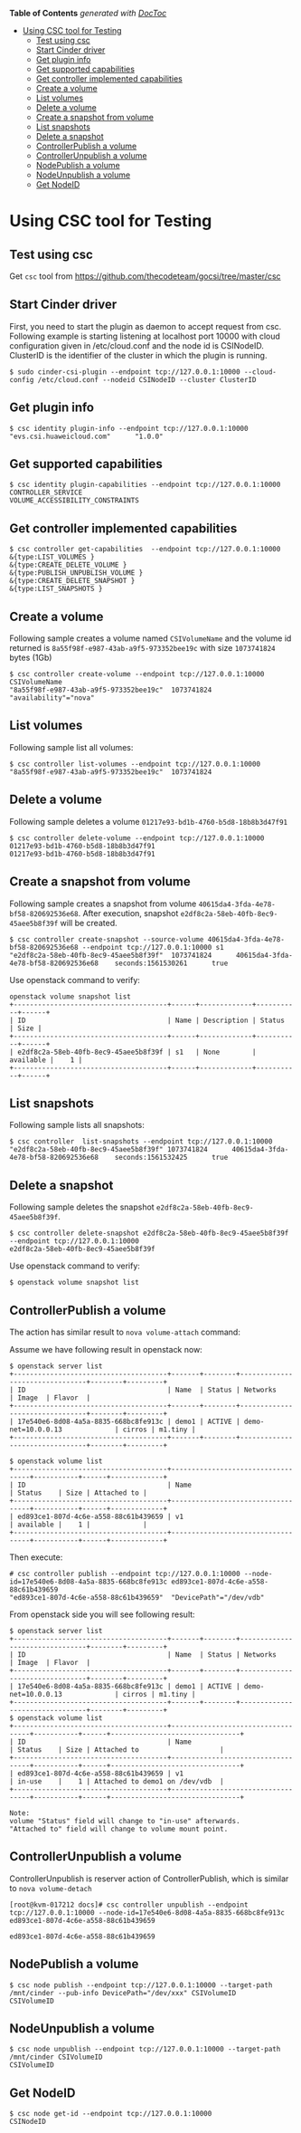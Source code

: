 <!-- START doctoc generated TOC please keep comment here to allow auto update -->
<!-- DON'T EDIT THIS SECTION, INSTEAD RE-RUN doctoc TO UPDATE -->
**Table of Contents**  *generated with [DocToc](https://github.com/thlorenz/doctoc)*

- [Using CSC tool for Testing](#using-csc-tool-for-testing)
  - [Test using csc](#test-using-csc)
  - [Start Cinder driver](#start-cinder-driver)
  - [Get plugin info](#get-plugin-info)
  - [Get supported capabilities](#get-supported-capabilities)
  - [Get controller implemented capabilities](#get-controller-implemented-capabilities)
  - [Create a volume](#create-a-volume)
  - [List volumes](#list-volumes)
  - [Delete a volume](#delete-a-volume)
  - [Create a snapshot from volume](#create-a-snapshot-from-volume)
  - [List snapshots](#list-snapshots)
  - [Delete a snapshot](#delete-a-snapshot)
  - [ControllerPublish a volume](#controllerpublish-a-volume)
  - [ControllerUnpublish a volume](#controllerunpublish-a-volume)
  - [NodePublish a volume](#nodepublish-a-volume)
  - [NodeUnpublish a volume](#nodeunpublish-a-volume)
  - [Get NodeID](#get-nodeid)

<!-- END doctoc generated TOC please keep comment here to allow auto update -->

# Using CSC tool for Testing

## Test using csc
Get ```csc``` tool from https://github.com/thecodeteam/gocsi/tree/master/csc

## Start Cinder driver

First, you need to start the plugin as daemon to accept request from csc.
Following example is starting listening at localhost port 10000 with cloud configuration
given in /etc/cloud.conf and the node id is CSINodeID. ClusterID is the identifier of
the cluster in which the plugin is running.

```
$ sudo cinder-csi-plugin --endpoint tcp://127.0.0.1:10000 --cloud-config /etc/cloud.conf --nodeid CSINodeID --cluster ClusterID
```

## Get plugin info
```
$ csc identity plugin-info --endpoint tcp://127.0.0.1:10000
"evs.csi.huaweicloud.com"      "1.0.0"
```

## Get supported capabilities
```
$ csc identity plugin-capabilities --endpoint tcp://127.0.0.1:10000
CONTROLLER_SERVICE
VOLUME_ACCESSIBILITY_CONSTRAINTS
```

## Get controller implemented capabilities
```
$ csc controller get-capabilities  --endpoint tcp://127.0.0.1:10000
&{type:LIST_VOLUMES }
&{type:CREATE_DELETE_VOLUME }
&{type:PUBLISH_UNPUBLISH_VOLUME }
&{type:CREATE_DELETE_SNAPSHOT }
&{type:LIST_SNAPSHOTS }
```

## Create a volume
Following sample creates a volume named ``CSIVolumeName`` and the
volume id returned is ``8a55f98f-e987-43ab-a9f5-973352bee19c`` with size ``1073741824`` bytes (1Gb)
```
$ csc controller create-volume --endpoint tcp://127.0.0.1:10000 CSIVolumeName
"8a55f98f-e987-43ab-a9f5-973352bee19c"  1073741824      "availability"="nova"
```

## List volumes
Following sample list all volumes:
```
$ csc controller list-volumes --endpoint tcp://127.0.0.1:10000
"8a55f98f-e987-43ab-a9f5-973352bee19c"  1073741824
```

## Delete a volume
Following sample deletes a volume ``01217e93-bd1b-4760-b5d8-18b8b3d47f91``
```
$ csc controller delete-volume --endpoint tcp://127.0.0.1:10000 01217e93-bd1b-4760-b5d8-18b8b3d47f91
01217e93-bd1b-4760-b5d8-18b8b3d47f91
```

## Create a snapshot from volume
Following sample creates a snapshot from volume `40615da4-3fda-4e78-bf58-820692536e68`.
After execution, snapshot `e2df8c2a-58eb-40fb-8ec9-45aee5b8f39f` will be created.
```
$ csc controller create-snapshot --source-volume 40615da4-3fda-4e78-bf58-820692536e68 --endpoint tcp://127.0.0.1:10000 s1
"e2df8c2a-58eb-40fb-8ec9-45aee5b8f39f"  1073741824      40615da4-3fda-4e78-bf58-820692536e68    seconds:1561530261      true
```

Use openstack command to verify:
```
openstack volume snapshot list
+--------------------------------------+------+-------------+-----------+------+
| ID                                   | Name | Description | Status    | Size |
+--------------------------------------+------+-------------+-----------+------+
| e2df8c2a-58eb-40fb-8ec9-45aee5b8f39f | s1   | None        | available |    1 |
+--------------------------------------+------+-------------+-----------+------+
```

## List snapshots

Following sample lists all snapshots:
```
$ csc controller  list-snapshots --endpoint tcp://127.0.0.1:10000
"e2df8c2a-58eb-40fb-8ec9-45aee5b8f39f" 1073741824      40615da4-3fda-4e78-bf58-820692536e68    seconds:1561532425      true
```

## Delete a snapshot

Following sample deletes the snapshot `e2df8c2a-58eb-40fb-8ec9-45aee5b8f39f`.
```
$ csc controller delete-snapshot e2df8c2a-58eb-40fb-8ec9-45aee5b8f39f --endpoint tcp://127.0.0.1:10000
e2df8c2a-58eb-40fb-8ec9-45aee5b8f39f
```

Use openstack command to verify:
```
$ openstack volume snapshot list

```

## ControllerPublish a volume
The action has similar result to ``nova volume-attach`` command:

Assume we have following result in openstack now:
```
$ openstack server list
+--------------------------------------+-------+--------+--------------------------------+--------+---------+
| ID                                   | Name  | Status | Networks                       | Image  | Flavor  |
+--------------------------------------+-------+--------+--------------------------------+--------+---------+
| 17e540e6-8d08-4a5a-8835-668bc8fe913c | demo1 | ACTIVE | demo-net=10.0.0.13             | cirros | m1.tiny |
+--------------------------------------+-------+--------+--------------------------------+--------+---------+

$ openstack volume list
+--------------------------------------+-----------------------------------+-----------+------+-------------+
| ID                                   | Name                              | Status    | Size | Attached to |
+--------------------------------------+-----------------------------------+-----------+------+-------------+
| ed893ce1-807d-4c6e-a558-88c61b439659 | v1                                | available |    1 |             |
+--------------------------------------+-----------------------------------+-----------+------+-------------+
```

Then execute:

```
# csc controller publish --endpoint tcp://127.0.0.1:10000 --node-id=17e540e6-8d08-4a5a-8835-668bc8fe913c ed893ce1-807d-4c6e-a558-88c61b439659
"ed893ce1-807d-4c6e-a558-88c61b439659"  "DevicePath"="/dev/vdb"
```

From openstack side you will see following result:

```
$ openstack server list
+--------------------------------------+-------+--------+--------------------------------+--------+---------+
| ID                                   | Name  | Status | Networks                       | Image  | Flavor  |
+--------------------------------------+-------+--------+--------------------------------+--------+---------+
| 17e540e6-8d08-4a5a-8835-668bc8fe913c | demo1 | ACTIVE | demo-net=10.0.0.13             | cirros | m1.tiny |
+--------------------------------------+-------+--------+--------------------------------+--------+---------+
$ openstack volume list
+--------------------------------------+-----------------------------------+-----------+------+--------------------------------+
| ID                                   | Name                              | Status    | Size | Attached to                    |
+--------------------------------------+-----------------------------------+-----------+------+--------------------------------+
| ed893ce1-807d-4c6e-a558-88c61b439659 | v1                                | in-use    |    1 | Attached to demo1 on /dev/vdb  |
+--------------------------------------+-----------------------------------+-----------+------+--------------------------------+

Note:
volume "Status" field will change to "in-use" afterwards.
"Attached to" field will change to volume mount point.
```

## ControllerUnpublish a volume
ControllerUnpublish is reserver action of ControllerPublish, which is similar to ``nova volume-detach``
```
[root@kvm-017212 docs]# csc controller unpublish --endpoint tcp://127.0.0.1:10000 --node-id=17e540e6-8d08-4a5a-8835-668bc8fe913c ed893ce1-807d-4c6e-a558-88c61b439659

ed893ce1-807d-4c6e-a558-88c61b439659
```

## NodePublish a volume
```
$ csc node publish --endpoint tcp://127.0.0.1:10000 --target-path /mnt/cinder --pub-info DevicePath="/dev/xxx" CSIVolumeID
CSIVolumeID
```

## NodeUnpublish a volume
```
$ csc node unpublish --endpoint tcp://127.0.0.1:10000 --target-path /mnt/cinder CSIVolumeID
CSIVolumeID
```

## Get NodeID
```
$ csc node get-id --endpoint tcp://127.0.0.1:10000
CSINodeID
```
